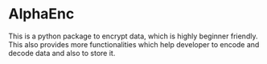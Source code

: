 # AlphaEnc
This is a python package to encrypt data, which is highly beginner friendly. This also provides more functionalities which help developer to encode and decode data and also to store it.
